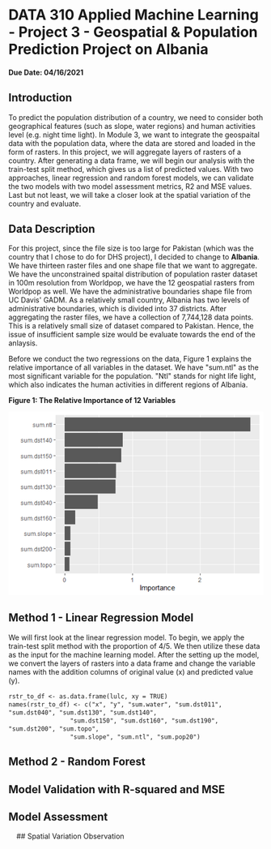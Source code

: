 # DATA 310 Applied Machine Learning - Project 3 - Geospatial & Population Prediction Project on Albania 
#### Due Date: 04/16/2021

## Introduction
To predict the population distribution of a country, we need to consider both geographical features (such as slope, water regions) and human activities level (e.g. night time light). In Module 3, we want to integrate the geospaital data with the population data, where the data are stored and loaded in the form of rasters.  In this project, we will aggregate layers of rasters of a country. After generating a data frame, we will begin our analysis with the train-test split method, which gives us a list of predicted values. With two approaches, linear regression and random forest models, we can validate the two models with two model assessment metrics, R2 and MSE values. Last but not least, we will take a closer look at the spatial variation of the country and evaluate.

## Data Description
For this project, since the file size is too large for Pakistan (which was the country that I chose to do for DHS project), I decided to change to **Albania**. We have thirteen raster files and one shape file that we want to aggregate. We have the unconstrained spaital distribution of population raster dataset in 100m resolution from Worldpop, we have the 12 geospatial rasters from Worldpop as well. We have the administrative boundaries shape file from UC Davis' GADM. As a relatively small country, Albania has two levels of administrative boundaries, which is divided into 37 districts. After aggregating the raster files, we have a collection of 7,744,128 data points. This is a relatively small size of dataset compared to Pakistan. Hence, the issue of insufficient sample size would be evaluate towards the end of the anlaysis.  

Before we conduct the two regressions on the data, Figure 1 explains the relative importance of all variables in the dataset. We have "sum.ntl" as the most significant variable for the population. "Ntl" stands for night life light, which also indicates the human activities in different regions of Albania. 

**Figure 1: The Relative Importance of 12 Variables**


<img src="./Importance.png" />

## Method 1 - Linear Regression Model
We will first look at the linear regression model. To begin, we apply the train-test split method with the proportion of 4/5. We then utilize these data as the input for the machine learning model. After the setting up the model, we convert the layers of rasters into a data frame and change the variable names with the addition columns of original value (x) and predicted value (y). 

```
rstr_to_df <- as.data.frame(lulc, xy = TRUE)
names(rstr_to_df) <- c("x", "y", "sum.water", "sum.dst011", "sum.dst040", "sum.dst130", "sum.dst140", 
                 "sum.dst150", "sum.dst160", "sum.dst190", "sum.dst200", "sum.topo", 
                 "sum.slope", "sum.ntl", "sum.pop20")
```

## Method 2 - Random Forest 

## Model Validation with R-squared and MSE 

## Model Assessment 

<img scr="./3d_front.png"/>

<img scr="./3d_back.png"/>


<img scr="./3d_front_rf.png"/>


<img scr="./3d_back_rf.png"/>
## Spatial Variation Observation
